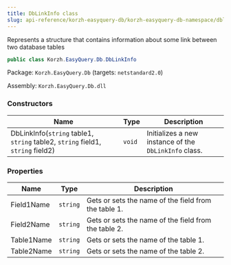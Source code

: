```yaml
---
title: DbLinkInfo class
slug: api-reference/korzh-easyquery-db/korzh-easyquery-db-namespace/dblinkinfo-class
---
```

Represents a structure that contains information about some link between two database tables
```csharp
public class Korzh.EasyQuery.Db.DbLinkInfo

```
Package: `Korzh.EasyQuery.Db` (targets: `netstandard2.0`)

Assembly: `Korzh.EasyQuery.Db.dll`

### Constructors

| Name | Type | Description | 
| --- | --- | --- | 
| DbLinkInfo(`string` table1, `string` table2, `string` field1, `string` field2) | `void` | Initializes a new instance of the `DbLinkInfo` class. | 


### Properties

| Name | Type | Description | 
| --- | --- | --- | 
| Field1Name | `string` | Gets or sets the name of the field from the table 1. | 
| Field2Name | `string` | Gets or sets the name of the field from the table 2. | 
| Table1Name | `string` | Gets or sets the name of the table 1. | 
| Table2Name | `string` | Gets or sets the name of the table 2. |